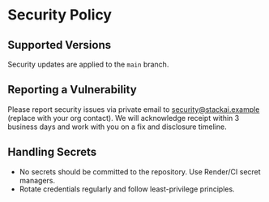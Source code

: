 # Security Policy

## Supported Versions
Security updates are applied to the `main` branch.

## Reporting a Vulnerability
Please report security issues via private email to security@stackai.example (replace with your org contact).
We will acknowledge receipt within 3 business days and work with you on a fix and disclosure timeline.

## Handling Secrets
- No secrets should be committed to the repository. Use Render/CI secret managers.
- Rotate credentials regularly and follow least-privilege principles.
